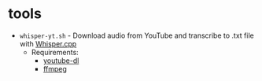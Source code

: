 # tools


- `whisper-yt.sh` - Download audio from YouTube and transcribe to .txt file with [Whisper.cpp](https://github.com/ggerganov/whisper.cpp)
  - Requirements: 
    - [youtube-dl](https://github.com/ytdl-org/youtube-dl#format-selection-examples)
    - [ffmpeg](https://github.com/FFmpeg/FFmpeg)
